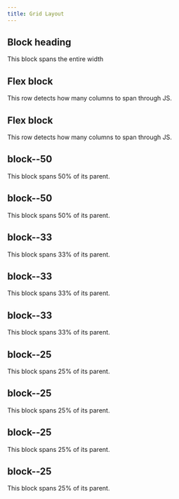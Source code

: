 ```yaml
---
title: Grid Layout
---
```


<div class="block">
  <h2 class="heading--block">Block heading</h2>
  This block spans the entire width
</div>

<div class="flex-blocks">
  <div class="block">
    <h2 class="heading--block">Flex block</h2>
    This row detects how many columns to span through JS.
  </div>

  <div class="block">
    <h2 class="heading--block">Flex block</h2>
    This row detects how many columns to span through JS.
  </div>
</div>

<div class="block--container">
  <div class="block block--50">
    <h2 class="heading--block">block--50</h2>
    This block spans 50% of its parent.
  </div>

  <div class="block block--50">
    <h2 class="heading--block">block--50</h2>
    This block spans 50% of its parent.
  </div>
</div>

<div class="block--container">
  <div class="block block--33">
    <h2 class="heading--block">block--33</h2>
    This block spans 33% of its parent.
  </div>

  <div class="block block--33">
    <h2 class="heading--block">block--33</h2>
    This block spans 33% of its parent.
  </div>

  <div class="block block--33">
    <h2 class="heading--block">block--33</h2>
    This block spans 33% of its parent.
  </div>
</div>

<div class="block--container">
  <div class="block block--25">
    <h2 class="heading--block">block--25</h2>
    This block spans 25% of its parent.
  </div>

  <div class="block block--25">
    <h2 class="heading--block">block--25</h2>
    This block spans 25% of its parent.
  </div>

  <div class="block block--25">
    <h2 class="heading--block">block--25</h2>
    This block spans 25% of its parent.
  </div>

  <div class="block block--25">
    <h2 class="heading--block">block--25</h2>
    This block spans 25% of its parent.
  </div>
</div>

